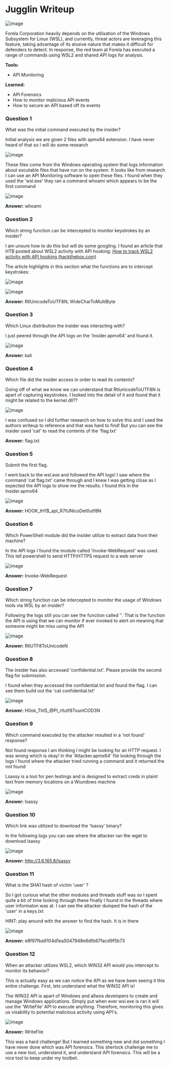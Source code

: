 # **Jugglin Writeup**
![image](https://github.com/user-attachments/assets/a99c8220-debb-46e9-91ee-cd92870c301d)

Forela Corporation heavily depends on the utilisation of the Windows Subsystem for Linux (WSL), and currently, threat actors are leveraging this feature, taking advantage of its elusive nature that makes it difficult for defenders to detect. In response, the red team at Forela has executed a range of commands using WSL2 and shared API logs for analysis.

**Tools:**
- API Monitoring

**Learned:**
- API Forensics
- How to monitor malicious API events
- How to secure an API based off its events

### **Question 1**
What was the initial command executed by the insider?

Initial analysis we are given 2 files with apmx64 extension. I have never heard of that so I will do some research

![image](https://github.com/user-attachments/assets/ab4aa439-ef73-4ac1-8649-ce3c1192a727)

These files come from the Windows operating system that logs information about excutable files that have run on the system. It looks like from research I can use an API Monitoring software to open these files. I found when they used the 'wsl.exe' they ran a command whoami which appears to be the first command

![image](https://github.com/user-attachments/assets/304cb406-0e84-4747-821f-bd4813eef335)

**Answer:** whoami
### **Question 2**
Which string function can be intercepted to monitor keystrokes by an insider?

I am unsure how to do this but will do some googling. I found an article that HTB posted about WSL2 activity with API hooking: [How to track WSL2 activity with API hooking (hackthebox.com)](https://www.hackthebox.com/blog/tracking-wsl-activity-with-api-hooking)

The article highlights in this section what the functions are to intercept keystrokes:

![image](https://github.com/user-attachments/assets/06ccdba6-2477-4a77-9d15-118bfd68d0dc)

![image](https://github.com/user-attachments/assets/ed112d78-dc3b-4249-86e2-fd6819664353)

**Answer:** RtlUnicodeToUTF8N, WideCharToMultiByte
### **Question 3**
Which Linux distribution the insider was interacting with?

I just peered through the API logs on the 'Insider.apmx64' and found it.

![image](https://github.com/user-attachments/assets/9ee6c442-aa6a-4a2b-a300-0e88c030c671)

**Answer:** kali
### **Question 4**
Which file did the insider access in order to read its contents?

Going off of what we know we can understand that RtlunicodeToUTF8N is apart of capturing keystrokes. I looked into the detail of it and found that it might be related to the kernel.dll??
	
![image](https://github.com/user-attachments/assets/40af0009-998a-43fd-8f45-27dc231c32fa)

I was confused so I did further research on how to solve this and I used the authors writeup to reference and that was hard to find! But you can see the insider used 'cat' to read the contents of the 'flag.txt'

**Answer:** flag.txt
### **Question 5**
Submit the first flag.

I went back to the wsl.exe and followed the API logs! I saw where the command 'cat flag.txt' came through and I knew I was getting close as I expected the API logs to show me the results. I found this in the Insider.apmx64

![image](https://github.com/user-attachments/assets/d8ef4376-cfd9-4727-827c-220f6995de9d)

**Answer:** HOOK_tH1$_apI_R7lUNIcoDet0utf8N
### **Question 6**
Which PowerShell module did the insider utilize to extract data from their machine?

In the API logs I found the module called 'Invoke-WebRequest' was used. This tell powershell to send HTTP/HTTPS request to a web server

![image](https://github.com/user-attachments/assets/af046de7-e226-4499-b9be-49107ccc7f6f)

**Answer:** Invoke-WebRequest
### **Question 7**
Which string function can be intercepted to monitor the usage of Windows tools via WSL by an insider?

Following the logs still you can see the function called ''. That is the function the API is using that we can monitor if ever invoked to alert on meaning that someone might be miss using the API

![image](https://github.com/user-attachments/assets/7e5102cf-0541-45e6-a0f0-dc56f83706aa)

**Answer:** RtlUTF8ToUnicodeN
### **Question 8**
The insider has also accessed 'confidential.txt'. Please provide the second flag for submission.

I found when they accessed the confidential.txt and found the flag. I can see them build out the 'cat confidential.txt'

![image](https://github.com/user-attachments/assets/4476c81e-d04d-40f5-a1a2-9425b97c8fe8)

**Answer:** H0ok_ThIS_@PI_rtlutf8TounICOD3N
### **Question 9**
Which command executed by the attacker resulted in a 'not found' response?

Not found response I am thinking I might be looking for an HTTP request. I was wrong which is okay! In the 'Attacker.apmx64' file looking through the logs I found where the attacker tried running a command and it returned the not found

Lsassy is a tool for pen testings and is designed to extract creds in plaint text from memory locations on a Wiundows machine

![image](https://github.com/user-attachments/assets/5f6dcfba-5147-41ab-9ec6-7e885d6bcf6b)

**Answer:** lsassy
### **Question 10**
Which link was utilized to download the 'lsassy' binary?
	
In the following logs you can see where the attacker ran the wget to download lsassy

![image](https://github.com/user-attachments/assets/83aeb8ea-01db-46e1-bc67-5082a10dcef3)

**Answer:** http://3.6.165.8/lsassy
### **Question 11**
What is the SHA1 hash of victim 'user' ?

So I got curious what the other modules and threads stuff was so I spent quite a bit of time looking through these finally I found in the threads where user informaton was at. I can see the attacker dumped the hash of the 'user' in a keys.txt

HINT: play around with the answer to find the hash. It is in there

![image](https://github.com/user-attachments/assets/5e06f9aa-859b-4ebe-ab36-3d959c7cfc06)

**Answer:** e8f97fba9104d1ea5047948e6dfb67facd9f5b73
### **Question 12**
When an attacker utilizes WSL2, which WIN32 API would you intercept to monitor its behavior?

This is actually easy as we can notice the API as we have been seeing it this entire challenge. First, lets understand what the WIN32 API is!
	
The WIN32 API is apart of Windows and allwos developers to create and manage Windows applications. SImply put when ever wsl.exe is ran it will use the 'WriteFile' API to execute anything. Therefore, monitoring this gives us visability to potential malicious activity using API's.

![image](https://github.com/user-attachments/assets/8b9318eb-910c-4600-8351-54cf270926c0)

**Answer:** WriteFile

This was a hard challenge! But I learned something new and did something I  have never done which was API forensics. This sherlock challenge me to use a new tool, understand it, and understand API forensics. This will be a nice tool to keep under my toolbet.
